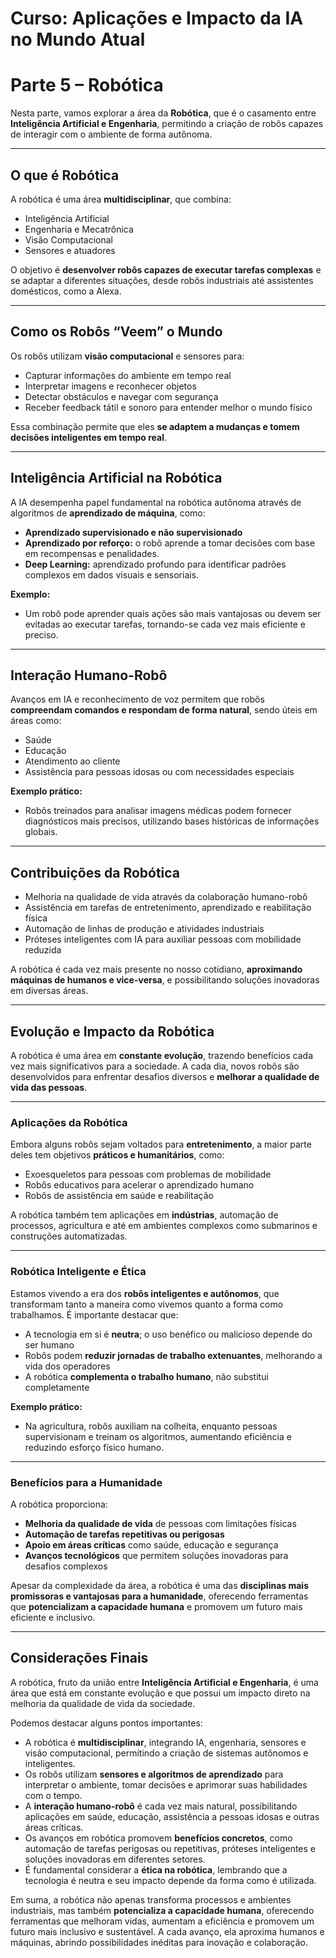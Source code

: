 # Curso: Aplicações e Impacto da IA no Mundo Atual

# Parte 5 – Robótica

Nesta parte, vamos explorar a área da **Robótica**, que é o casamento entre **Inteligência Artificial e Engenharia**, permitindo a criação de robôs capazes de interagir com o ambiente de forma autônoma.

---

## O que é Robótica

A robótica é uma área **multidisciplinar**, que combina:

- Inteligência Artificial  
- Engenharia e Mecatrônica  
- Visão Computacional  
- Sensores e atuadores  

O objetivo é **desenvolver robôs capazes de executar tarefas complexas** e se adaptar a diferentes situações, desde robôs industriais até assistentes domésticos, como a Alexa.

---

## Como os Robôs “Veem” o Mundo

Os robôs utilizam **visão computacional** e sensores para:

- Capturar informações do ambiente em tempo real  
- Interpretar imagens e reconhecer objetos  
- Detectar obstáculos e navegar com segurança  
- Receber feedback tátil e sonoro para entender melhor o mundo físico  

Essa combinação permite que eles **se adaptem a mudanças e tomem decisões inteligentes em tempo real**.

---

## Inteligência Artificial na Robótica

A IA desempenha papel fundamental na robótica autônoma através de algoritmos de **aprendizado de máquina**, como:

- **Aprendizado supervisionado e não supervisionado**  
- **Aprendizado por reforço:** o robô aprende a tomar decisões com base em recompensas e penalidades.  
- **Deep Learning:** aprendizado profundo para identificar padrões complexos em dados visuais e sensoriais.

**Exemplo:**  
- Um robô pode aprender quais ações são mais vantajosas ou devem ser evitadas ao executar tarefas, tornando-se cada vez mais eficiente e preciso.

---

## Interação Humano-Robô

Avanços em IA e reconhecimento de voz permitem que robôs **compreendam comandos e respondam de forma natural**, sendo úteis em áreas como:

- Saúde  
- Educação  
- Atendimento ao cliente  
- Assistência para pessoas idosas ou com necessidades especiais  

**Exemplo prático:**  
- Robôs treinados para analisar imagens médicas podem fornecer diagnósticos mais precisos, utilizando bases históricas de informações globais.

---

## Contribuições da Robótica

- Melhoria na qualidade de vida através da colaboração humano-robô  
- Assistência em tarefas de entretenimento, aprendizado e reabilitação física  
- Automação de linhas de produção e atividades industriais  
- Próteses inteligentes com IA para auxiliar pessoas com mobilidade reduzida

A robótica é cada vez mais presente no nosso cotidiano, **aproximando máquinas de humanos e vice-versa**, e possibilitando soluções inovadoras em diversas áreas.

---
## Evolução e Impacto da Robótica

A robótica é uma área em **constante evolução**, trazendo benefícios cada vez mais significativos para a sociedade. A cada dia, novos robôs são desenvolvidos para enfrentar desafios diversos e **melhorar a qualidade de vida das pessoas**.

---

### Aplicações da Robótica

Embora alguns robôs sejam voltados para **entretenimento**, a maior parte deles tem objetivos **práticos e humanitários**, como:

- Exoesqueletos para pessoas com problemas de mobilidade  
- Robôs educativos para acelerar o aprendizado humano  
- Robôs de assistência em saúde e reabilitação  

A robótica também tem aplicações em **indústrias**, automação de processos, agricultura e até em ambientes complexos como submarinos e construções automatizadas.

---

### Robótica Inteligente e Ética

Estamos vivendo a era dos **robôs inteligentes e autônomos**, que transformam tanto a maneira como vivemos quanto a forma como trabalhamos. É importante destacar que:

- A tecnologia em si é **neutra**; o uso benéfico ou malicioso depende do ser humano  
- Robôs podem **reduzir jornadas de trabalho extenuantes**, melhorando a vida dos operadores  
- A robótica **complementa o trabalho humano**, não substitui completamente  

**Exemplo prático:**  
- Na agricultura, robôs auxiliam na colheita, enquanto pessoas supervisionam e treinam os algoritmos, aumentando eficiência e reduzindo esforço físico humano.

---

### Benefícios para a Humanidade

A robótica proporciona:

- **Melhoria da qualidade de vida** de pessoas com limitações físicas  
- **Automação de tarefas repetitivas ou perigosas**  
- **Apoio em áreas críticas** como saúde, educação e segurança  
- **Avanços tecnológicos** que permitem soluções inovadoras para desafios complexos  

Apesar da complexidade da área, a robótica é uma das **disciplinas mais promissoras e vantajosas para a humanidade**, oferecendo ferramentas que **potencializam a capacidade humana** e promovem um futuro mais eficiente e inclusivo.

---
## Considerações Finais 

A robótica, fruto da união entre **Inteligência Artificial e Engenharia**, é uma área que está em constante evolução e que possui um impacto direto na melhoria da qualidade de vida da sociedade. 

Podemos destacar alguns pontos importantes:

- A robótica é **multidisciplinar**, integrando IA, engenharia, sensores e visão computacional, permitindo a criação de sistemas autônomos e inteligentes.  
- Os robôs utilizam **sensores e algoritmos de aprendizado** para interpretar o ambiente, tomar decisões e aprimorar suas habilidades com o tempo.  
- A **interação humano-robô** é cada vez mais natural, possibilitando aplicações em saúde, educação, assistência a pessoas idosas e outras áreas críticas.  
- Os avanços em robótica promovem **benefícios concretos**, como automação de tarefas perigosas ou repetitivas, próteses inteligentes e soluções inovadoras em diferentes setores.  
- É fundamental considerar a **ética na robótica**, lembrando que a tecnologia é neutra e seu impacto depende da forma como é utilizada.  

Em suma, a robótica não apenas transforma processos e ambientes industriais, mas também **potencializa a capacidade humana**, oferecendo ferramentas que melhoram vidas, aumentam a eficiência e promovem um futuro mais inclusivo e sustentável. A cada avanço, ela aproxima humanos e máquinas, abrindo possibilidades inéditas para inovação e colaboração.

